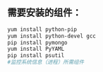 需要安装的组件：
----
```bash
yum install python-pip
yum install python-devel gcc
pip install pymongo
yum install PyYAML
pip install psutil
#监控系统信息（进程）所需组件

```
